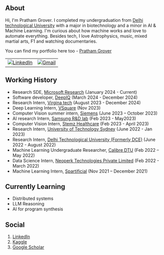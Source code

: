 ## About

Hi, I'm Pratham Grover. I completed my undergraduation from [Delhi technological University](https://www.dtu.ac.in/) with a major in biotechnology and a minor in AI & Machine Learning. I'm curious about how machine works and love to automate everything. Besides tech, I love Astrophysics, music, mixed martial arts, F1 and watching documentaries.

You can find my portfolio here too - [Pratham Grover](https://prathamlearnstocode.github.io/)

<table>
  <tr>
      <td><a href="https://www.linkedin.com/in/pratham-grover-428123147/"><img src="https://img.shields.io/badge/LinkedIn--_.svg?style=social&logo=linkedin" alt="LinkedIn"></a></td>
      <td><a href="mailto:prathamgrover777@gmail.com"><img src="https://img.shields.io/badge/Gmail--_.svg?style=social&logo=gmail" alt="Gmail"></a></td>
  </tr>
</table>


## Working History
- Research SDE, [Microsoft Research](https://www.microsoft.com/en-us/research/lab/microsoft-research-india/) (January 2024 - Current)
- Software developer, [DeepIQ](https://www.vt.edu/) (March 2024 - December 2024)
- Research Intern, [Virgina tech](https://www.vt.edu/) (August 2023 - December 2024)
- Deep Learning Intern, [VSquare](https://www.vsquaremedi.com/) (Nov 2023)
- Computer Vision summer intern, [Siemens](https://www.siemens.com/in/en.html?gclid=Cj0KCQiAyKurBhD5ARIsALamXaFKlI3K6O3_mO4sXld-8Q_QM5HxjHu0BrQ50rRQJ1lvTne5TZRh67AaAqknEALw_wcB&acz=1&gad_source=1) (June 2023 – October 2023)
- AI research Intern, [Samsung R&D lab](https://research.samsung.com/sri-b) (Feb 2023 - May2023)
- Computer Vision Intern, [Stemz Healthcare](https://www.stemzhealthcare.com/) (Feb 2023 - April 2023)
- Research Intern, [University of Technology Sydney](http://www.uts.edu.au/) (June 2022 - Jan 2023)
- Research Intern, [Delhi Technological University (Formerly DCE)](https://www.linkedin.com/school/delhi-technological-university-formerly-dce/) (June 2022 - August 2022)
- Machine Learning Undergraduate Researcher, [Calibre DTU](https://www.linkedin.com/company/calibre-dtu/about/) (Feb 2022 – May 2022)
- Data Science Intern, [Neoperk Technologies Private Limited](https://www.neoperk.co) (Feb 2022 - March 2022)
- Machine Learning Intern, [Spartificial](https://www.spartificial.com/) (Nov 2021 – December 2021)


## Currently Learning
* Distributed systems
* LLM Reasoning
* AI for program synthesis
  



## Social
1. [LinkedIn](https://www.linkedin.com/in/pratham-grover-428123147/)
2. [Kaggle](https://www.kaggle.com/prathamgrover)
3. [Google Scholar](https://scholar.google.com/citations?user=drjbTFAAAAAJ&hl=en)
   





                                                                                              
<!--
**IdealisticINTJ/IdealisticINTJ** is a ✨ _special_ ✨ repository because its `README.md` (this file) appears on your GitHub profile.
